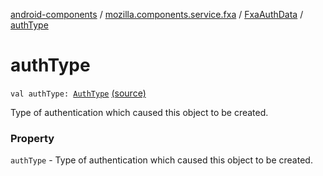 [android-components](../../index.md) / [mozilla.components.service.fxa](../index.md) / [FxaAuthData](index.md) / [authType](./auth-type.md)

# authType

`val authType: `[`AuthType`](../../mozilla.components.concept.sync/-auth-type/index.md) [(source)](https://github.com/mozilla-mobile/android-components/blob/master/components/service/firefox-accounts/src/main/java/mozilla/components/service/fxa/Types.kt#L47)

Type of authentication which caused this object to be created.

### Property

`authType` - Type of authentication which caused this object to be created.